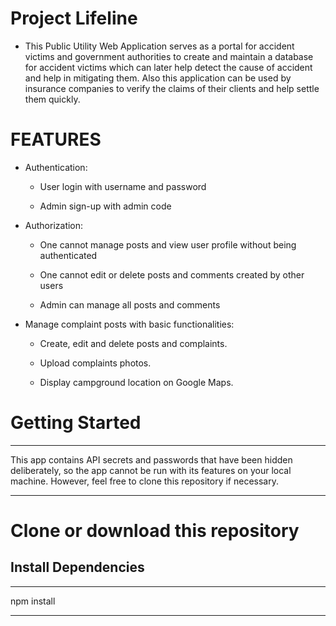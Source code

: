 # Project Lifeline

- This Public Utility Web Application serves as a portal for accident victims and government authorities to create and maintain a database for accident victims which can later help detect the cause of accident and help in mitigating them. Also this application can be used by insurance companies to verify the claims of their clients and help settle them quickly.

# FEATURES
- Authentication:

  - User login with username and password

   - Admin sign-up with admin code

- Authorization:

  - One cannot manage posts and view user profile without being authenticated

  - One cannot edit or delete posts and comments created by other users

  - Admin can manage all posts and comments

- Manage complaint posts with basic functionalities:

  - Create, edit and delete posts and complaints.

  - Upload complaints photos.

  - Display campground location on Google Maps.

# Getting Started
---
This app contains API secrets and passwords that have been hidden deliberately, so the app cannot be run with its features on your local machine. However, feel free to clone this repository if necessary.

---

# Clone or download this repository

## Install Dependencies
---
 npm install

---


